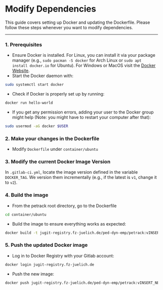 # Modify Dependencies

This guide covers setting up Docker and updating the Dockerfile. Please follow these steps whenever you want to modify dependencies.

---

### 1. Prerequisites

- Ensure Docker is installed. For Linux, you can install it via your package manager (e.g., `sudo pacman -S docker` for Arch Linux or `sudo apt install docker.io` for Ubuntu). For Windows or MacOS visit the [Docker Website](https://www.docker.com/get-started/).
- Start the Docker daemon with:
```bash
sudo systemctl start docker
```
- Check if Docker is properly set up by running:
```bash
docker run hello-world
```
- If you get any permission errors, adding your user to the Docker group might help (Note: you might have to restart your computer after that):
```bash
sudo usermod -aG docker $USER
```

### 2. Make your changes in the Dockerfile
- Modify `Dockerfile` under `container/ubuntu`

### 3. Modify the current Docker Image Version
In `.gitlab-ci.yml`, locate the image version defined in the variable `DOCKER_TAG`. We version them incrementally (e.g., if the latest is `v1`, change it to `v2`).

### 4. Build the image
- From the petrack root directory, go to the Dockerfile
```bash
cd container/ubuntu
```
- Build the image to ensure everything works as expected:
```bash
docker build -t jugit-registry.fz-juelich.de/ped-dyn-emp/petrack:vINSERT_NEW_VERSION_NUMBER_HERE .
```

### 5. Push the updated Docker image
- Log in to Docker Registry with your Gitlab account:
```bash
docker login jugit-registry.fz-juelich.de
```
- Push the new image:
```bash
docker push jugit-registry.fz-juelich.de/ped-dyn-emp/petrack:vINSERT_NEW_VERSION_NUMBER_HERE
```
